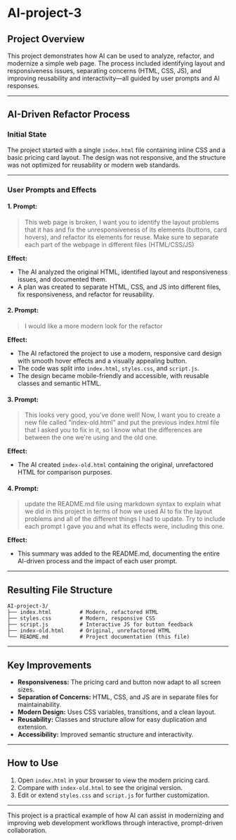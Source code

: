 # AI-project-3

## Project Overview

This project demonstrates how AI can be used to analyze, refactor, and modernize a simple web page. The process included identifying layout and responsiveness issues, separating concerns (HTML, CSS, JS), and improving reusability and interactivity—all guided by user prompts and AI responses.

---

## AI-Driven Refactor Process

### Initial State
The project started with a single `index.html` file containing inline CSS and a basic pricing card layout. The design was not responsive, and the structure was not optimized for reusability or modern web standards.

---

### User Prompts and Effects

#### 1. **Prompt:**
> This web page is broken, I want you to identify the layout problems that it has and fix the unresponsiveness of its elements (buttons, card hovers), and refactor its elements for reuse. Make sure to separate each part of the webpage in different files (HTML/CSS/JS)

**Effect:**
- The AI analyzed the original HTML, identified layout and responsiveness issues, and documented them.
- A plan was created to separate HTML, CSS, and JS into different files, fix responsiveness, and refactor for reusability.

#### 2. **Prompt:**
> I would like a more modern look for the refactor

**Effect:**
- The AI refactored the project to use a modern, responsive card design with smooth hover effects and a visually appealing button.
- The code was split into `index.html`, `styles.css`, and `script.js`.
- The design became mobile-friendly and accessible, with reusable classes and semantic HTML.

#### 3. **Prompt:**
> This looks very good, you've done well! Now, I want you to create a new file called "index-old.html" and put the previous index.html file that I asked you to fix in it, so I know what the differences are between the one we're using and the old one.

**Effect:**
- The AI created `index-old.html` containing the original, unrefactored HTML for comparison purposes.

#### 4. **Prompt:**
> update the README.md file using markdown syntax to explain what we did in this project in terms of how we used AI to fix the layout problems and all of the different things I had to update. Try to include each prompt I gave you and what its effects were, including this one.

**Effect:**
- This summary was added to the README.md, documenting the entire AI-driven process and the impact of each user prompt.

---

## Resulting File Structure

```
AI-project-3/
├── index.html         # Modern, refactored HTML
├── styles.css         # Modern, responsive CSS
├── script.js          # Interactive JS for button feedback
├── index-old.html     # Original, unrefactored HTML
└── README.md          # Project documentation (this file)
```

---

## Key Improvements
- **Responsiveness:** The pricing card and button now adapt to all screen sizes.
- **Separation of Concerns:** HTML, CSS, and JS are in separate files for maintainability.
- **Modern Design:** Uses CSS variables, transitions, and a clean layout.
- **Reusability:** Classes and structure allow for easy duplication and extension.
- **Accessibility:** Improved semantic structure and interactivity.

---

## How to Use
1. Open `index.html` in your browser to view the modern pricing card.
2. Compare with `index-old.html` to see the original version.
3. Edit or extend `styles.css` and `script.js` for further customization.

---

This project is a practical example of how AI can assist in modernizing and improving web development workflows through interactive, prompt-driven collaboration.